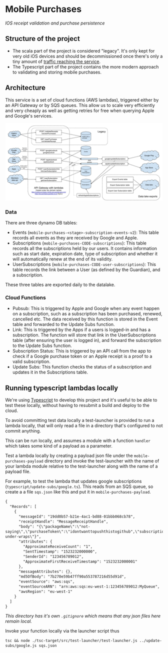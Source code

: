# Mobile Purchases
_IOS receipt validation and purchase persistence_

## Structure of the project
 - The scala part of the project is considered "legacy". It's only kept for very old iOS devices and should be decommissioned once there's only a tiny amount of [traffic reaching the service](https://eu-west-1.console.aws.amazon.com/cloudwatch/home?region=eu-west-1#dashboards:name=MobilePurchases;start=P7D).
 - The Typescript part of the project contains the more modern approach to validating and storing mobile purchases.
 
## Architecture

This service is a set of cloud functions (AWS lambdas), triggered either by an API Gateway or by SQS queues. This allow us to scale very efficiently and very cheaply as well as getting retries for free when querying Apple and Google's services. 

![Mobile Purchases Architecture](mobile-purchases-architecture.png)

### Data
There are three dynamo DB tables:
 - Events (`mobile-purchases-<stage>-subscription-events-v2`): This table records all events as they are received by Google and Apple.
 - Subscriptions (`mobile-purchases-CODE-subscriptions`): This table records all the subscriptions held by our users. It contains information such as start date, expiration date, type of subscription and whether it will automatically renew at the end of its validity.
 - UserSubscriptions (`mobile-purchases-CODE-user-subscriptions`): This table records the link between a User (as defined by the Guardian), and a subscription.

These three tables are exported daily to the datalake.

### Cloud Functions
 - Pubsub: This is triggered by Apple and Google when any event happen on a subscription, such as a subscription has been purchased, renewed, cancelled etc. The data received by this function is stored in the Event table and forwarded to the Update Subs function.
 - Link: This is triggered by the Apps if a users is logged-in and has a subscription. The function will store that link in the UserSubscriptions table (after ensuring the user is logged in), and forward the subscription to the Update Subs function.
 - Subscription Status: This is triggered by an API call from the app to check if a Google purchase token or an Apple receipt is a proof to a valid subscription.
 - Update Subs: This function checks the status of a subscription and updates it in the Subscriptions table.
 
## Running typescript lambdas locally

We're using [Typescript](https://www.typescriptlang.org/) to develop this project and it's useful to be able to test these locally, without having to resubmit a build and deploy to the cloud. 

To avoid committing test data locally a test-launcher is provided to run a lambda locally, that will only read a file in a directory that's configured to not commit anything.

This can be run locally, and assumes a module with a function `handler` which takes some kind of a payload as a parameter. 

Test a lambda locally by creating a payload json file under the `mobile-purchases-payload` directory and invoke the test-launcher with the name of your lambda module relative to the test-launcher along with the name of a payload file. 

For example, to test the lambda that updates google subscriptions (`typescript/update-subs/google.ts`). This reads from an SQS queue, so create a a file `sqs.json` like this and put it in `mobile-purchases-payload`.


```
{
  "Records": [
    {
      "messageId": "19dd0b57-b21e-4ac1-bd88-01bbb068cb78",
      "receiptHandle": "MessageReceiptHandle",
      "body": "{\"packageName\":\"not-saying\",\"purchaseToken\":\"idontwanttopushthistogithub",\"subscriptionId\":\"keeo-under-wraps\"}",
      "attributes": {
        "ApproximateReceiveCount": "1",
        "SentTimestamp": "1523232000000",
        "SenderId": "123456789012",
        "ApproximateFirstReceiveTimestamp": "1523232000001"
      },
      "messageAttributes": {},
      "md5OfBody": "7b270e59b47ff90a553787216d55d91d",
      "eventSource": "aws:sqs",
      "eventSourceARN": "arn:aws:sqs:eu-west-1:123456789012:MyQueue",
      "awsRegion": "eu-west-1"
    }
  ]
}
```

_This directory has it's own `.gitignore` which means that any json files here remain local._

Invoke your function locally via the launcher script thus

```
tsc && node ./tsc-target/src/test-launcher/test-launcher.js ../update-subs/google.js sqs.json
```
